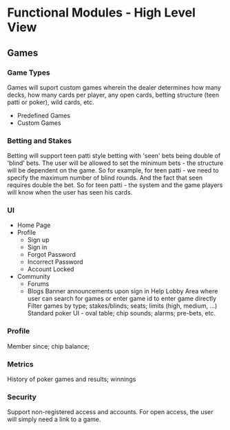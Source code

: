 # Functional Modules - High Level View
## Games
### Game Types
Games will suport custom games wherein the dealer determines how many decks, how many cards per player, any open cards, betting structure (teen patti or poker), wild cards, etc.
* Predefined Games
* Custom Games
### Betting and Stakes
Betting will support teen patti style betting with 'seen' bets being double of 'blind' bets. The user will be allowed to set the minimum bets - the structure will be dependent on the game. So for example, for teen patti - we need to specify the maximum number of blind rounds.  And the fact that seen requires double the bet. So for teen patti - the system and the game players will know when the user has seen his cards.
### UI
* Home Page
* Profile
  * Sign up
  * Sign in
  * Forgot Password
  * Incorrect Password
  * Account Locked
* Community
  * Forums
  * Blogs
Banner announcements upon sign in
Help
Lobby Area where user can search for games or enter game id to enter game directly
Filter games by type; stakes/blinds; seats; limits (high, medium, ...)
Standard poker UI - oval table; chip sounds; alarms; pre-bets, etc.

### Profile
Member since; chip balance;
### Metrics
History of poker games and results; winnings
### Security
Support non-registered access and accounts.  For open access, the user will simply need a link to a game.
